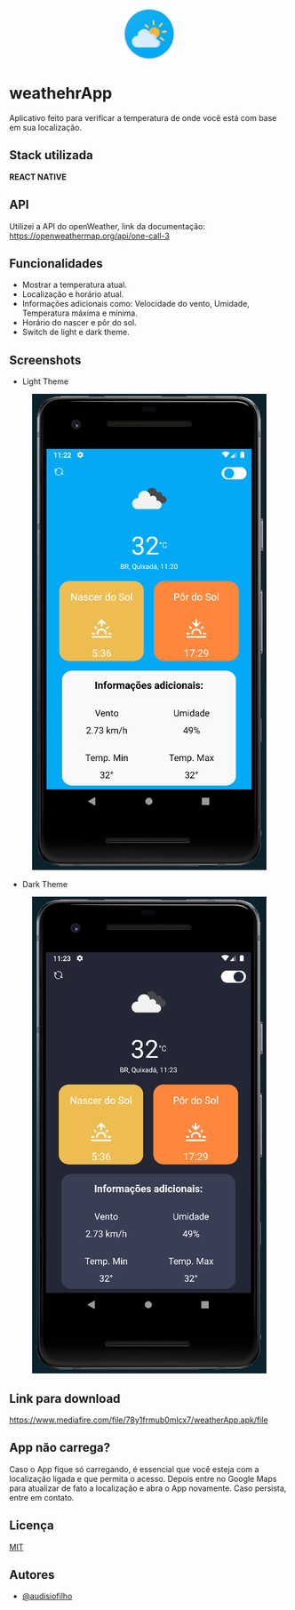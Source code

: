 <p align="center">
  <img src="./src/assets/logo.png" alt="logo.png" size={100}/>
</p>

# weathehrApp

Aplicativo feito para verificar a temperatura de onde você está com base em sua localização.



## Stack utilizada

**REACT NATIVE**

## API

Utilizei a API do openWeather, link da documentação: https://openweathermap.org/api/one-call-3

## Funcionalidades

- Mostrar a temperatura atual.
- Localização e horário atual.
- Informações adicionais como: Velocidade do vento, Umidade, Temperatura máxima e mínima.
- Horário do nascer e pôr do sol.
- Switch de light e dark theme.

## Screenshots

- Light Theme

<p align="center">
  <img src="./src/assets/screen1.png" alt="logo.png"/>
</p>

- Dark Theme
<p align="center">
  <img src="./src/assets/screen2.png" alt="logo.png"/>
</p>

## Link para download

https://www.mediafire.com/file/78y1frmub0mlcx7/weatherApp.apk/file

## App não carrega?

Caso o App fique só carregando, é essencial que você esteja com a localização ligada e que permita o acesso. Depois entre no Google Maps para atualizar de fato a localização e abra o App novamente. Caso persista, entre em contato.

## Licença

[MIT](https://choosealicense.com/licenses/mit/)

## Autores

- [@audisiofilho](https://github.com/audisiofilho)

